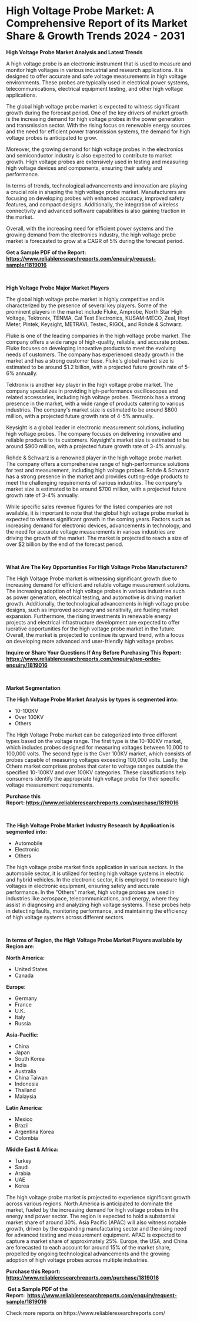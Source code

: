 <p><h1>High Voltage Probe Market: A Comprehensive Report of its Market Share & Growth Trends 2024 - 2031</h1></p><p><strong>High Voltage Probe Market Analysis and Latest Trends</strong></p>
<p><p>A high voltage probe is an electronic instrument that is used to measure and monitor high voltages in various industrial and research applications. It is designed to offer accurate and safe voltage measurements in high voltage environments. These probes are typically used in electrical power systems, telecommunications, electrical equipment testing, and other high voltage applications.</p><p>The global high voltage probe market is expected to witness significant growth during the forecast period. One of the key drivers of market growth is the increasing demand for high voltage probes in the power generation and transmission sector. With the rising focus on renewable energy sources and the need for efficient power transmission systems, the demand for high voltage probes is anticipated to grow.</p><p>Moreover, the growing demand for high voltage probes in the electronics and semiconductor industry is also expected to contribute to market growth. High voltage probes are extensively used in testing and measuring high voltage devices and components, ensuring their safety and performance.</p><p>In terms of trends, technological advancements and innovation are playing a crucial role in shaping the high voltage probe market. Manufacturers are focusing on developing probes with enhanced accuracy, improved safety features, and compact designs. Additionally, the integration of wireless connectivity and advanced software capabilities is also gaining traction in the market.</p><p>Overall, with the increasing need for efficient power systems and the growing demand from the electronics industry, the high voltage probe market is forecasted to grow at a CAGR of 5% during the forecast period.</p></p>
<p><strong>Get a Sample PDF of the Report:&nbsp; <a href="https://www.reliableresearchreports.com/enquiry/request-sample/1819016">https://www.reliableresearchreports.com/enquiry/request-sample/1819016</a></strong></p>
<p>&nbsp;</p>
<p><strong>High Voltage Probe Major Market Players</strong></p>
<p><p>The global high voltage probe market is highly competitive and is characterized by the presence of several key players. Some of the prominent players in the market include Fluke, Amprobe, North Star High Voltage, Tektronix, TENMA, Cal Test Electronics, KUSAM-MECO, Zeal, Hoyt Meter, Pintek, Keysight, METRAVI, Testec, RIGOL, and Rohde & Schwarz.</p><p>Fluke is one of the leading companies in the high voltage probe market. The company offers a wide range of high-quality, reliable, and accurate probes. Fluke focuses on developing innovative products to meet the evolving needs of customers. The company has experienced steady growth in the market and has a strong customer base. Fluke's global market size is estimated to be around $1.2 billion, with a projected future growth rate of 5-6% annually.</p><p>Tektronix is another key player in the high voltage probe market. The company specializes in providing high-performance oscilloscopes and related accessories, including high voltage probes. Tektronix has a strong presence in the market, with a wide range of products catering to various industries. The company's market size is estimated to be around $800 million, with a projected future growth rate of 4-5% annually.</p><p>Keysight is a global leader in electronic measurement solutions, including high voltage probes. The company focuses on delivering innovative and reliable products to its customers. Keysight's market size is estimated to be around $900 million, with a projected future growth rate of 3-4% annually.</p><p>Rohde & Schwarz is a renowned player in the high voltage probe market. The company offers a comprehensive range of high-performance solutions for test and measurement, including high voltage probes. Rohde & Schwarz has a strong presence in the market and provides cutting-edge products to meet the challenging requirements of various industries. The company's market size is estimated to be around $700 million, with a projected future growth rate of 3-4% annually.</p><p>While specific sales revenue figures for the listed companies are not available, it is important to note that the global high voltage probe market is expected to witness significant growth in the coming years. Factors such as increasing demand for electronic devices, advancements in technology, and the need for accurate voltage measurements in various industries are driving the growth of the market. The market is projected to reach a size of over $2 billion by the end of the forecast period.</p></p>
<p>&nbsp;</p>
<p><strong>What Are The Key Opportunities For High Voltage Probe Manufacturers?</strong></p>
<p><p>The High Voltage Probe market is witnessing significant growth due to increasing demand for efficient and reliable voltage measurement solutions. The increasing adoption of high voltage probes in various industries such as power generation, electrical testing, and automotive is driving market growth. Additionally, the technological advancements in high voltage probe designs, such as improved accuracy and sensitivity, are fueling market expansion. Furthermore, the rising investments in renewable energy projects and electrical infrastructure development are expected to offer lucrative opportunities for the high voltage probe market in the future. Overall, the market is projected to continue its upward trend, with a focus on developing more advanced and user-friendly high voltage probes.</p></p>
<p><strong>Inquire or Share Your Questions If Any Before Purchasing This Report: <a href="https://www.reliableresearchreports.com/enquiry/pre-order-enquiry/1819016">https://www.reliableresearchreports.com/enquiry/pre-order-enquiry/1819016</a></strong></p>
<p>&nbsp;</p>
<p><strong>Market Segmentation</strong></p>
<p><strong>The High Voltage Probe Market Analysis by types is segmented into:</strong></p>
<p><ul><li>10-100KV</li><li>Over 100KV</li><li>Others</li></ul></p>
<p><p>The High Voltage Probe market can be categorized into three different types based on the voltage range. The first type is the 10-100KV market, which includes probes designed for measuring voltages between 10,000 to 100,000 volts. The second type is the Over 100KV market, which consists of probes capable of measuring voltages exceeding 100,000 volts. Lastly, the Others market comprises probes that cater to voltage ranges outside the specified 10-100KV and over 100KV categories. These classifications help consumers identify the appropriate high voltage probe for their specific voltage measurement requirements.</p></p>
<p><strong>Purchase this Report:&nbsp;<a href="https://www.reliableresearchreports.com/purchase/1819016">https://www.reliableresearchreports.com/purchase/1819016</a></strong></p>
<p>&nbsp;</p>
<p><strong>The High Voltage Probe Market Industry Research by Application is segmented into:</strong></p>
<p><ul><li>Automobile</li><li>Electronic</li><li>Others</li></ul></p>
<p><p>The high voltage probe market finds application in various sectors. In the automobile sector, it is utilized for testing high voltage systems in electric and hybrid vehicles. In the electronic sector, it is employed to measure high voltages in electronic equipment, ensuring safety and accurate performance. In the "Others" market, high voltage probes are used in industries like aerospace, telecommunications, and energy, where they assist in diagnosing and analyzing high voltage systems. These probes help in detecting faults, monitoring performance, and maintaining the efficiency of high voltage systems across different sectors.</p></p>
<p>&nbsp;</p>
<p><strong>In terms of Region, the High Voltage Probe Market Players available by Region are:</strong></p>
<p>
    <p> <strong> North America: </strong>
        <ul>
            <li>United States</li>
            <li>Canada</li>
        </ul>
        </p> 
    <p> <strong> Europe: </strong>
        <ul>
            <li>Germany</li>
            <li>France</li>
            <li>U.K.</li>
            <li>Italy</li>
            <li>Russia</li>
        </ul>
        </p> 
    <p> <strong> Asia-Pacific: </strong>
        <ul>
            <li>China</li>
            <li>Japan</li>
            <li>South Korea</li>
            <li>India</li>
            <li>Australia</li>
            <li>China Taiwan</li>
            <li>Indonesia</li>
            <li>Thailand</li>
            <li>Malaysia</li>
        </ul>
        </p> 
    <p> <strong> Latin America: </strong>
        <ul>
            <li>Mexico</li>
            <li>Brazil</li>
            <li>Argentina Korea</li>
            <li>Colombia</li>
        </ul>
        </p> 
    <p> <strong> Middle East & Africa: </strong>
        <ul>
            <li>Turkey</li>
            <li>Saudi</li>
            <li>Arabia</li>
            <li>UAE</li>
            <li>Korea</li>
        </ul>
    </p>
    </p>
<p><p>The high voltage probe market is projected to experience significant growth across various regions. North America is anticipated to dominate the market, fueled by the increasing demand for high voltage probes in the energy and power sector. The region is expected to hold a substantial market share of around 30%. Asia Pacific (APAC) will also witness notable growth, driven by the expanding manufacturing sector and the rising need for advanced testing and measurement equipment. APAC is expected to capture a market share of approximately 25%. Europe, the USA, and China are forecasted to each account for around 15% of the market share, propelled by ongoing technological advancements and the growing adoption of high voltage probes across multiple industries.</p></p>
<p><strong>Purchase this Report: <a href="https://www.reliableresearchreports.com/purchase/1819016">https://www.reliableresearchreports.com/purchase/1819016</a></strong></p>
<p>&nbsp;<strong>Get a Sample PDF of the Report:&nbsp;&nbsp;<a href="https://www.reliableresearchreports.com/enquiry/request-sample/1819016">https://www.reliableresearchreports.com/enquiry/request-sample/1819016</a></strong></p>
<p><strong></strong></p>
<p>Check more reports on https://www.reliableresearchreports.com/</p>